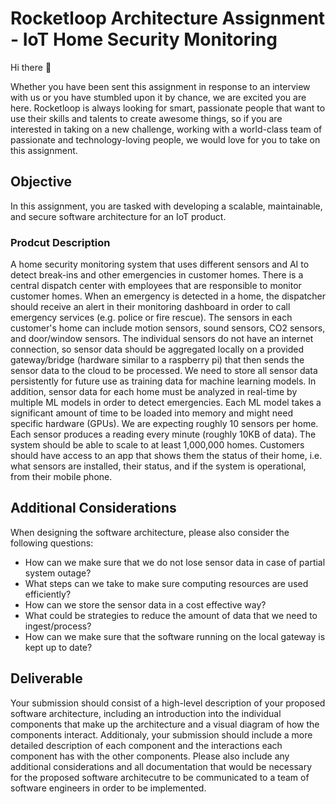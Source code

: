 # Rocketloop Architecture Assignment - IoT Home Security Monitoring

Hi there 👋

Whether you have been sent this assignment in response to an interview with us or you have stumbled upon it by chance, we are excited you are here. Rocketloop is always looking for smart, passionate people that want to use their skills and talents to create awesome things, so if you are interested in taking on a new challenge, working with a world-class team of passionate and technology-loving people, we would love for you to take on this assignment.

## Objective

In this assignment, you are tasked with developing a scalable, maintainable, and secure software architecture for an IoT product.

### Prodcut Description

A home security monitoring system that uses different sensors and AI to detect break-ins and other emergencies in customer homes. There is a central dispatch center with employees that are responsible to monitor customer homes. When an emergency is detected in a home, the dispatcher should receive an alert in their monitoring dashboard in order to call emergency services (e.g. police or fire rescue). The sensors in each customer's home can include motion sensors, sound sensors, CO2 sensors, and door/window sensors. The individual sensors do not have an internet connection, so sensor data should be aggregated locally on a provided gateway/bridge (hardware similar to a raspberry pi) that then sends the sensor data to the cloud to be processed. We need to store all sensor data persistently for future use as training data for machine learning models. In addition, sensor data for each home must be analyzed in real-time by multiple ML models in order to detect emergencies. Each ML model takes a significant amount of time to be loaded into memory and might need specific hardware (GPUs). We are expecting roughly 10 sensors per home. Each sensor produces a reading every minute (roughly 10KB of data). The system should be able to scale to at least 1,000,000 homes.
Customers should have access to an app that shows them the status of their home, i.e. what sensors are installed, their status, and if the system is operational, from their mobile phone.

## Additional Considerations

When designing the software architecture, please also consider the following questions:

- How can we make sure that we do not lose sensor data in case of partial system outage?
- What steps can we take to make sure computing resources are used efficiently?
- How can we store the sensor data in a cost effective way?
- What could be strategies to reduce the amount of data that we need to ingest/process?
- How can we make sure that the software running on the local gateway is kept up to date?

## Deliverable

Your submission should consist of a high-level description of your proposed software architecture, including an introduction into the individual components that make up the architecture and a visual diagram of how the components interact. Additionaly, your submission should include a more detailed description of each component and the interactions each component has with the other components. Please also include any additional considerations and all documentation that would be necessary for the proposed software architecutre to be communicated to a team of software engineers in order to be implemented.
